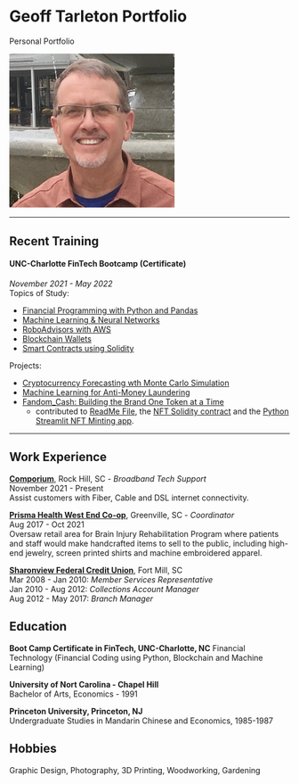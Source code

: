 # Geoff Tarleton Portfolio
Personal Portfolio

<img width="297" src="Images/me.png">

---

## Recent Training

#### UNC-Charlotte FinTech Bootcamp (Certificate)
*November 2021 - May 2022* \
Topics of Study:  
 - [Financial Programming with Python and Pandas](https://github.com/blandwhite/Challenge_3.git)
 - [Machine Learning & Neural Networks](https://github.com/blandwhite/Challenge_13.git)
 - [RoboAdvisors with AWS](https://github.com/blandwhite/Challenge_15.git)
 - [Blockchain Wallets](https://github.com/blandwhite/challenge_19.git)
 - [Smart Contracts using Solidity](https://github.com/blandwhite/Smart-Contracts.git) 
 
Projects:
 - [Cryptocurrency Forecasting wth Monte Carlo Simulation](https://github.com/blandwhite/Project_1.git)
 - [Machine Learning for Anti-Money Laundering](https://github.com/blandwhite/AML_Project_two.git)
 - [Fandom_Cash: Building the Brand One Token at a Time](https://github.com/blandwhite/Fandom_Cash)
      - contributed to [ReadMe File](https://github.com/blandwhite/Fandom_Cash/blob/main/README.md), the [NFT Solidity contract](https://github.com/blandwhite/Fandom_Cash/blob/main/NFT%20Files/contracts/FanPass.sol) and the [Python Streamlit NFT Minting app](https://github.com/blandwhite/Fandom_Cash/blob/main/NFT%20Files/app_nft.py).
 
 ---
 
## Work Experience

[**Comporium**](https://www.comporium.com/), Rock Hill, SC - *Broadband Tech Support* \
November 2021 - Present \
Assist customers with Fiber, Cable and DSL internet connectivity.

[**Prisma Health West End Co-op**](https://prismahealth.org/locations/hospitals/roger-c-peace-rehabilitation-hospital/the-west-end-co-op), Greenville, SC - *Coordinator* \
Aug 2017 - Oct 2021 \
Oversaw retail area for Brain Injury Rehabilitation Program where patients and staff would make handcrafted items to sell to the public, including high-end jewelry, screen printed shirts and machine embroidered apparel.

[**Sharonview Federal Credit Union**](https://www.sharonview.org/), Fort Mill, SC \
Mar 2008 - Jan 2010:  *Member Services Representative* \
Jan 2010 - Aug 2012:  *Collections Account Manager* \
Aug 2012 - May 2017:  *Branch Manager*

## Education

**Boot Camp Certificate in FinTech, UNC-Charlotte, NC**
Financial Technology (Financial Coding using Python, Blockchain and Machine Learning)

**University of Nort Carolina - Chapel Hill** \
Bachelor of Arts, Economics - 1991

**Princeton University, Princeton, NJ** \
Undergraduate Studies in Mandarin Chinese and Economics, 1985-1987

## Hobbies

Graphic Design, Photography, 3D Printing, Woodworking, Gardening

